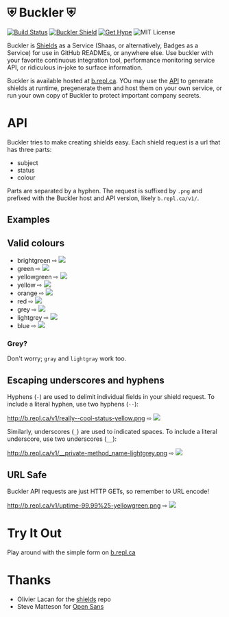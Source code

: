 # ⛨ Buckler ⛨

[![Build Status](https://travis-ci.org/jbowes/buckler.png)](https://travis-ci.org/jbowes/buckler)
[![Buckler Shield](http://b.repl.ca/v1/use-buckler-blue.png)](http://buckler.repl.ca)
[![Get Hype](http://b.repl.ca/v1/GET-HYPE!-orange.png)](http://buckler.repl.ca)
![MIT License](http://b.repl.ca/v1/License-MIT-red.png)

Buckler is [Shields](https://github.com/olivierlacan/shields) as a Service (Shaas, or alternatively, Badges as a Service)
for use in GitHub READMEs, or anywhere else. Use buckler with your favorite continuous integration tool, performance
monitoring service API, or ridiculous in-joke to surface information.

Buckler is available hosted at [b.repl.ca](http://buckler.repl.ca). YOu may use the [API](#API) to generate shields at runtime,
pregenerate them and host them on your own service, or run your own copy of Buckler to protect important company secrets.

# API

Buckler tries to make creating shields easy. Each shield request is a url that has three parts:
- subject
- status
- colour

Parts are separated by a hyphen. The request is suffixed by `.png` and prefixed with the Buckler host and API version, likely
`b.repl.ca/v1/`.

## Examples

## Valid colours

- brightgreen ⇨ ![](http://b.repl.ca/v1/colour-brightgreen-brightgreen.png)
- green ⇨ ![](http://b.repl.ca/v1/colour-green-green.png)
- yellowgreen ⇨ ![](http://b.repl.ca/v1/colour-yellowgreen-yellowgreen.png)
- yellow ⇨ ![](http://b.repl.ca/v1/colour-yellow-yellow.png)
- orange ⇨ ![](http://b.repl.ca/v1/colour-orange-orange.png)
- red ⇨ ![](http://b.repl.ca/v1/colour-red-red.png)
- grey ⇨ ![](http://b.repl.ca/v1/colour-grey-grey.png)
- lightgrey ⇨ ![](http://b.repl.ca/v1/colour-lightgrey-lightgrey.png)
- blue ⇨ ![](http://b.repl.ca/v1/colour-blue-blue.png)

### Grey?

Don't worry; `gray` and `lightgray` work too.

## Escaping underscores and hyphens

Hyphens (`-`) are used to delimit individual fields in your shield request. To include a literal hyphen, use two hyphens (`--`):

http://b.repl.ca/v1/really--cool-status-yellow.png ⇨ ![](http://b.repl.ca/v1/really--cool-status-yellow.png)

Similarly, underscores (`_`) are used to indicated spaces. To include a literal underscore, use two underscores (`__`):
 
http://b.repl.ca/v1/__private-method_name-lightgrey.png ⇨ ![](http://b.repl.ca/v1/__private-method_name-lightgrey.png)

## URL Safe

Buckler API requests are just HTTP GETs, so remember to URL encode!

http://b.repl.ca/v1/uptime-99.99%25-yellowgreen.png ⇨ ![](http://b.repl.ca/v1/uptime-99.99%25-yellowgreen.png)

# Try It Out

Play around with the simple form on [b.repl.ca](http://buckler.repl.ca)

# Thanks

- Olivier Lacan for the [shields](https://github.com/olivierlacan/shields) repo
- Steve Matteson for [Open Sans](http://opensans.com/)
